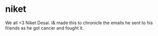 # niket

We all &lt;3 Niket Desai. I&amp; made this to chronicle the emails he sent to his friends as he got cancer and fought it.
